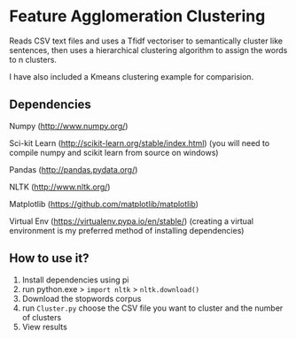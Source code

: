 # Feature Agglomeration Clustering
Reads CSV text files and uses a Tfidf vectoriser to semantically cluster like sentences, then uses a hierarchical clustering algorithm to assign the words to n clusters. 

I have also included a Kmeans clustering example for comparision.

## Dependencies
Numpy (http://www.numpy.org/)

Sci-kit Learn (http://scikit-learn.org/stable/index.html) (you will need to compile numpy and scikit learn from source on windows)

Pandas (http://pandas.pydata.org/) 

NLTK (http://www.nltk.org/)

Matplotlib (https://github.com/matplotlib/matplotlib)

Virtual Env (https://virtualenv.pypa.io/en/stable/) (creating a virtual environment is my preferred method of installing dependencies)

## How to use it?

1. Install dependencies using pi
2. run python.exe > `import nltk` > `nltk.download()`
3. Download the stopwords corpus
4. run `Cluster.py` choose the CSV file you want to cluster and the number of clusters
5. View results
